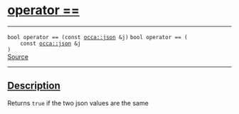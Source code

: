 
<h1 id="operator ==">
 <a href="#/api/json/operator_equals" class="anchor">
   <span>operator ==</span>
  </a>
</h1>

<div class="signature">

<hr>

  <div class="definition-container">
    <div class="definition">
      <code class="desktop-only"><span class="token keyword">bool</span> operator == (<span class="token keyword">const</span> <a href="#/api/json/">occa::json</a> &amp;j)</code>
      <code class="mobile-only"><span class="token keyword">bool</span> operator == (
    <span class="token keyword">const</span> <a href="#/api/json/">occa::json</a> &amp;j
)</code>
      <div class="flex-spacing"></div>
      <a href="https://github.com/libocca/occa/blob/7d02eac1/include/occa/types/json.hpp#L826" target="_blank">Source</a>
    </div>
    
  </div>

  <hr>
</div>


<h2 id="description">
 <a href="#/api/json/operator_equals?id=description" class="anchor">
   <span>Description</span>
  </a>
</h2>

Returns `true` if the two json values are the same
